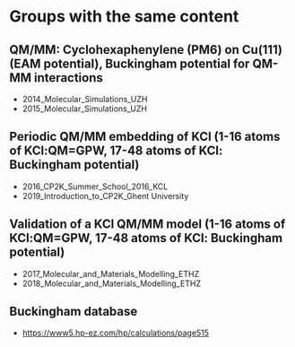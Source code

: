 # Groups with the same content

## QM/MM: Cyclohexaphenylene (PM6) on Cu(111) (EAM potential), Buckingham potential for QM-MM interactions
- 2014_Molecular_Simulations_UZH
- 2015_Molecular_Simulations_UZH


## Periodic QM/MM embedding of KCl (1-16 atoms of KCl:QM=GPW, 17-48 atoms of KCl: Buckingham potential)
- 2016_CP2K_Summer_School_2016_KCL
- 2019_Introduction_to_CP2K_Ghent University


## Validation of a KCl QM/MM model (1-16 atoms of KCl:QM=GPW, 17-48 atoms of KCl: Buckingham potential)
- 2017_Molecular_and_Materials_Modelling_ETHZ
- 2018_Molecular_and_Materials_Modelling_ETHZ

## Buckingham database
- https://www5.hp-ez.com/hp/calculations/page515